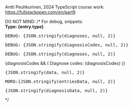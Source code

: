 Antti Peuhkurinen, 2024
TypeScript course work: https://fullstackopen.com/en/part9

DO NOT MIND:
/* For debug, snippets:          
  <Typography variant="body2"><strong>Type: {entry.type}</strong></Typography>

  <pre>DEBUG: {JSON.stringify(diagnoses, null, 2)}</pre>
  <pre>DEBUG: {JSON.stringify(diagnosisCodes, null, 2)}</pre>
  <pre>DEBUG: {JSON.stringify(diagnoses, null, 2)}</pre>

  {diagnosisCodes && (
    <Typography variant="body2">Diagnose codes: {diagnosisCodes}</Typography>
  )}
  <pre>{JSON.stringify(data, null, 2)}</pre>
  <pre>MORO:{JSON.stringify(entriesData, null, 2)}</pre>
  <pre>{JSON.stringify(diagnosisData, null, 2)}</pre>
*/